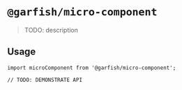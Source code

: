 # `@garfish/micro-component`

> TODO: description

## Usage

```
import microComponent from '@garfish/micro-component';

// TODO: DEMONSTRATE API
```
